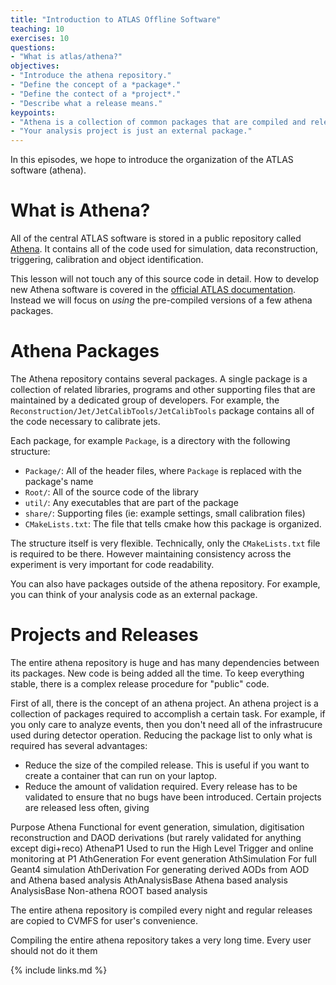 ```yaml
---
title: "Introduction to ATLAS Offline Software"
teaching: 10
exercises: 10
questions:
- "What is atlas/athena?"
objectives:
- "Introduce the athena repository."
- "Define the concept of a *package*."
- "Define the contect of a *project*."
- "Describe what a release means."
keypoints:
- "Athena is a collection of common packages that are compiled and released regulariy."
- "Your analysis project is just an external package."
---
```


In this episodes, we hope to introduce the organization of the ATLAS software (athena).

# What is Athena?
All of the central ATLAS software is stored in a public repository called [Athena](https://gitlab.cern.ch/atlas/athena). It contains all of the code used for simulation, data reconstruction, triggering, calibration and object identification.

This lesson will not touch any of this source code in detail. How to develop new Athena software is covered in the [official ATLAS documentation](https://atlassoftwaredocs.web.cern.ch/athena/). Instead we will focus on *using* the pre-compiled versions of a few athena packages.

# Athena Packages
The Athena repository contains several packages. A single package is a collection of related libraries, programs and other supporting files that are maintained by a dedicated group of developers. For example, the `Reconstruction/Jet/JetCalibTools/JetCalibTools` package contains all of the code necessary to calibrate jets.

Each package, for example `Package`, is a directory with the following structure:
- `Package/`: All of the header files, where `Package` is replaced with the package's name
- `Root/`: All of the source code of the library
- `util/`: Any executables that are part of the package
- `share/`: Supporting files (ie: example settings, small calibration files)
- `CMakeLists.txt`: The file that tells cmake how this package is organized.

The structure itself is very flexible. Technically, only the `CMakeLists.txt` file is required to be there. However maintaining consistency across the experiment is very important for code readability.

You can also have packages outside of the athena repository. For example, you can think of your analysis code as an external package.

# Projects and Releases
The entire athena repository is huge and has many dependencies between its packages. New code is being added all the time. To keep everything stable, there is a complex release procedure for "public" code.

First of all, there is the concept of an athena project. An athena project is a collection of packages required to accomplish a certain task. For example, if you only care to analyze events, then you don't need all of the infrastrucure used during detector operation. Reducing the package list to only what is required has several advantages:
* Reduce the size of the compiled release. This is useful if you want to create a container that can run on your laptop.
* Reduce the amount of validation required. Every release has to be validated to ensure that no bugs have been introduced. Certain projects are released less often, giving 

Purpose
Athena	Functional for event generation, simulation, digitisation reconstruction and DAOD derivations (but rarely validated for anything except digi+reco)
AthenaP1	Used to run the High Level Trigger and online monitoring at P1
AthGeneration	For event generation
AthSimulation	For full Geant4 simulation
AthDerivation	For generating derived AODs from AOD and Athena based analysis
AthAnalysisBase	Athena based analysis
AnalysisBase	Non-athena ROOT based analysis


The entire athena repository is compiled every night and regular releases are copied to CVMFS for user's convenience. 

Compiling the entire athena repository takes a very long time. Every user should not do it them



{% include links.md %}

